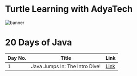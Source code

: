 # Turtle Learning with AdyaTech

![banner](https://github.com/AdyaAgr/Java-Course/blob/main/1.png)

# 20 Days of Java

|Day No. | Title | Link |
|-------|---------|------|
| 1 | Java Jumps In: The Intro Dive! |[Link](https://github.com/AdyaAgr/20-Days-of-Java/blob/main/LearnHub/Day%201.md)|
